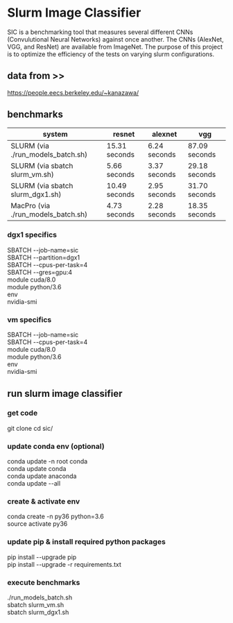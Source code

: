 # Slurm Image Classifier
SIC is a benchmarking tool that measures several different CNNs (Convulutional Neural Networks) against once another. The CNNs (AlexNet, VGG, and ResNet) are available from ImageNet. The purpose of this project is to optimize the efficiency of the tests on varying slurm configurations.

## data from >>
https://people.eecs.berkeley.edu/~kanazawa/

## benchmarks
|system|resnet|alexnet|vgg|
|---|---|---|---|
|SLURM (via ./run_models_batch.sh)|15.31 seconds|6.24 seconds|87.09 seconds|
|SLURM (via sbatch slurm_vm.sh)|5.66 seconds|3.37 seconds|29.18 seconds|
|SLURM (via sbatch slurm_dgx1.sh)|10.49 seconds|2.95 seconds|31.70 seconds|
|MacPro (via ./run_models_batch.sh)|4.73 seconds|2.28 seconds|18.35 seconds|

### dgx1 specifics
SBATCH --job-name=sic  
SBATCH --partition=dgx1  
SBATCH --cpus-per-task=4  
SBATCH --gres=gpu:4  
module cuda/8.0  
module python/3.6  
env  
nvidia-smi

### vm specifics
SBATCH --job-name=sic  
SBATCH --cpus-per-task=4  
module cuda/8.0  
module python/3.6  
env  
nvidia-smi

## run slurm image classifier

### get code
git clone
cd sic/

### update conda env (optional)
conda update -n root conda  
conda update conda  
conda update anaconda  
conda update --all

### create & activate env
conda create -n py36 python=3.6  
source activate py36  

### update pip & install required python packages
pip install --upgrade pip  
pip install --upgrade -r requirements.txt  

### execute benchmarks
./run_models_batch.sh  
sbatch slurm_vm.sh  
sbatch slurm_dgx1.sh
